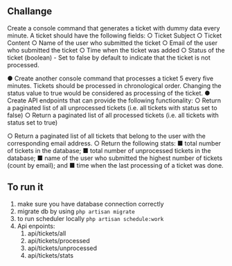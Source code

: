 
## Challange 
Create a console command that generates a ticket with dummy data every minute. A
ticket should have the following fields:
○ Ticket Subject
○ Ticket Content
○ Name of the user who submitted the ticket
○ Email of the user who submitted the ticket
○ Time when the ticket was added
○ Status of the ticket (boolean) - Set to false by default to indicate that the ticket is
not processed.

● Create another console command that processes a ticket 5 every five minutes. Tickets
should be processed in chronological order. Changing the status value to true would be
considered as processing of the ticket.
● Create API endpoints that can provide the following functionality:
○ Return a paginated list of all unprocessed tickets (i.e. all tickets with status set to
false)
○ Return a paginated list of all processed tickets (i.e. all tickets with status set to
true)

○ Return a paginated list of all tickets that belong to the user with the
corresponding email address.
○ Return the following stats:
■ total number of tickets in the database;
■ total number of unprocessed tickets in the database;
■ name of the user who submitted the highest number of tickets (count by
email); and
■ time when the last processing of a ticket was done.




## To run it

1. make sure you have database connection correctly
2. migrate db by using `php artisan migrate `
3. to run scheduler locally `php artisan schedule:work`
4. Api enpoints:
   1. api/tickets/all
   2. api/tickets/processed
   3. api/tickets/unprocessed 
   4. api/tickets/stats




